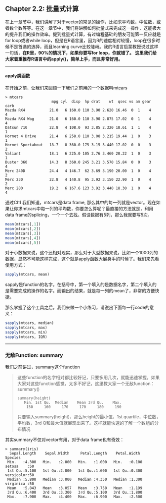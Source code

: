 

## Chapter 2.2: 批量式计算

在上一章节中，我们讲解了对于vector的常见的操作，比如求平均数，中位数，或者数个数等等。在这一章节中，我们将讲解如何批量式来完成这一操作，这能极大的提升我们的操作效率。提到批量式计算，有过编程基础的朋友可能第一反应就是for loop或者while loop，但是在R语言里，因为R的速度相对较慢，loop在很多时候不是首选的选择，而且learning curve比较陡峭。我的R语言启蒙教授说过这样一句话，**在R里，90%的情况下，如果你要写for loop，你就错了。** **这里我们给大家着重推荐R语言中的apply()，简单上手，而且非常好用。**



------



#### apply类函数

在开始之前，让我们来回顾一下我们之前用的一个数据叫mtcars

```
> mtcars
                     mpg cyl  disp  hp drat    wt  qsec vs am gear carb
Mazda RX4           21.0   6 160.0 110 3.90 2.620 16.46  0  1    4    4
Mazda RX4 Wag       21.0   6 160.0 110 3.90 2.875 17.02  0  1    4    4
Datsun 710          22.8   4 108.0  93 3.85 2.320 18.61  1  1    4    1
Hornet 4 Drive      21.4   6 258.0 110 3.08 3.215 19.44  1  0    3    1
Hornet Sportabout   18.7   8 360.0 175 3.15 3.440 17.02  0  0    3    2
Valiant             18.1   6 225.0 105 2.76 3.460 20.22  1  0    3    1
Duster 360          14.3   8 360.0 245 3.21 3.570 15.84  0  0    3    4
Merc 240D           24.4   4 146.7  62 3.69 3.190 20.00  1  0    4    2
Merc 230            22.8   4 140.8  95 3.92 3.150 22.90  1  0    4    2
Merc 280            19.2   6 167.6 123 3.92 3.440 18.30  1  0    4    4
```

通过Ch1 我们知道，mtcars是data frame, 那么其中的每一列就是vector。现在如果让你求mtcars中每一列的平均数，你要怎么算呢？最直接的方法就是，利用data frame的splicing，一个一个去找。假设数据有5列，那么我就要写5次。

```R
mean(mtcars[,1])
mean(mtcars[,2])
mean(mtcars[,3])
mean(mtcars[,4])
mean(mtcars[,5])
```

对于小数据来说，这个还相对现实，那么对于大型数据来说，比如一个1000列的数据，显然不可能这样完成，这个就是apply函数大展身手的时候了。我们来先看使用方式：

```R
sapply(mtcars, mean)
```

sapply是function的名字，在括号中，第一个填入的是数据名字，第二个填入的是需要完成的操作的名字。而输出的结果，就是每一列的mean了，非常的方便快捷。

那么掌握了这个工具之后，我们来做一个小练习，请说出下面每一行code的意义：

```R
sapply(mtcars, median)
sapply(mtcars, max)
sapply(mtcars, min)
sapply(mtcars, IQR)
```



------



### 无敌Function: summary

我们之前讲过，summary这个function

> 这些function的名字相对都比较好记，只要多用几次，就能迅速掌握。如果大家对这些function感觉，太多不好记，这里教大家一个无敌function：summary()
>
> ```
> summary(height)
>    Min. 1st Qu.  Median    Mean 3rd Qu.    Max. 
>     150     160     170     170     180     190 
> ```
>
> 只要输入summary(height)，那么height的最小值，1st quartile，中位数，平均数，3rd Q和最大值就展现出来了。这样就能快速的了解一个数组的分布情况

其实summary不仅对vector有用，对于data frame也有奇效：

```
> summary(iris)
  Sepal.Length    Sepal.Width     Petal.Length    Petal.Width          Species  
 Min.   :4.300   Min.   :2.000   Min.   :1.000   Min.   :0.100   setosa    :50  
 1st Qu.:5.100   1st Qu.:2.800   1st Qu.:1.600   1st Qu.:0.300   versicolor:50  
 Median :5.800   Median :3.000   Median :4.350   Median :1.300   virginica :50  
 Mean   :5.843   Mean   :3.057   Mean   :3.758   Mean   :1.199                  
 3rd Qu.:6.400   3rd Qu.:3.300   3rd Qu.:5.100   3rd Qu.:1.800                  
 Max.   :7.900   Max.   :4.400   Max.   :6.900   Max.   :2.500                 
```

